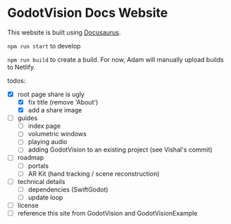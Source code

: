 # GodotVision Docs Website

This website is built using [Docusaurus](https://docusaurus.io/).

`npm run start` to develop

`npm run build` to create a build. For now, Adam will manually upload builds to Netlify.

todos:

- [x] root page share is ugly
  - [x] fix title (remove 'About')
  - [x] add a share image
- [ ] guides
  - [ ] index page
  - [ ] volumetric windows
  - [ ] playing audio
  - [ ] adding GodotVision to an existing project (see Vishal's commit)
- [ ] roadmap
  - [ ] portals
  - [ ] AR Kit (hand tracking / scene reconstruction)
- [ ] technical details
  - [ ] dependencies (SwiftGodot)
  - [ ] update loop
- [ ] license
- [ ] reference this site from GodotVision and GodotVisionExample
